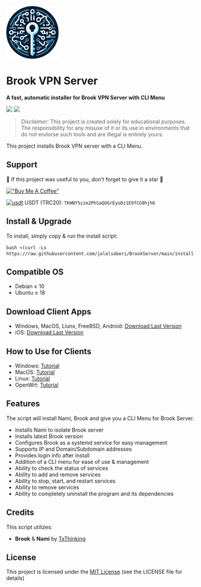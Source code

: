 <img width="140" height="140"  alt="Brook" src="https://github.com/jalalsaberi/BrookServer/blob/main/logo.png">

# Brook VPN Server

**A fast, automatic installer for Brook VPN Server with CLI Menu**

[![](https://img.shields.io/badge/Version-v2.0.0-blue)](https://github.com/jalalsaberi/BrookServer/releases)
[![](https://img.shields.io/badge/Licence-MIT-green)](https://github.com/jalalsaberi/BrookServer?tab=MIT-1-ov-file)

> *Disclaimer:* This project is created solely for educational purposes. The responsibility for any misuse of it or its use in environments that do not endorse such tools and are illegal is entirely yours.

This project installs Brook VPN server with a CLI Menu. 

## Support

🌟 If this project was useful to you, don't forget to give it a star 🌟

[!["Buy Me A Coffee"](https://www.buymeacoffee.com/assets/img/custom_images/orange_img.png)](https://github.com/jalalsaberi/BrookServer/)

[<img width="15" height="15"  alt="usdt" src="https://cryptocurrencyliveprices.com/img/usdt-tether.png">](https://github.com/jalalsaberi/BrookServer/) USDT (TRC20): `TKHNY5zze2PhSaQUGrEyoDz1E9fCG9hjh6`

## Install & Upgrade

To install, simply copy & run the install script:

    bash <(curl -Ls https://raw.githubusercontent.com/jalalsaberi/BrookServer/main/install.sh)

## Compatible OS

- Debian ≥ 10
- Ubuntu ≥ 18

## Download Client Apps

- Windows, MacOS, Liunx, FreeBSD, Android: [Download Last Version](https://github.com/txthinking/brook/releases/)
- iOS: [Download Last Version](https://apps.apple.com/us/app/brook-network-tool/id1216002642)

## How to Use for Clients

- Windows: [Tutorial](https://www.txthinking.com/talks/articles/msix-brook-en.article)
- MacOS: [Tutorial](https://www.txthinking.com/talks/articles/macos-app-mode-en.article)
- Linux: [Tutorial](https://www.txthinking.com/talks/articles/linux-app-brook-en.article)
- OpenWrt: [Tutorial](https://www.txthinking.com/talks/articles/brook-openwrt-en.article)

## Features

The script will install Nami, Brook and give you a CLI Menu for Brook Server.

- Installs Nami to isolate Brook server
- Installs latest Brook version
- Configures Brook as a systemd service for easy management
- Supports IP and Domain/Subdomain addresses
- Provides login info after install
- Addition of a CLI menu for ease of use & management
- Ability to check the status of services
- Ability to add and remove services
- Ability to stop, start, and restart services
- Ability to remove services
- Ability to completely uninstall the program and its dependencies

## Credits

This script utilizes:
- **Brook** & **Nami** by [TxThinking](https://github.com/txthinking/)

## License

This project is licensed under the [MIT License](https://github.com/jalalsaberi/BrookServer?tab=MIT-1-ov-file) (see the LICENSE file for details)
